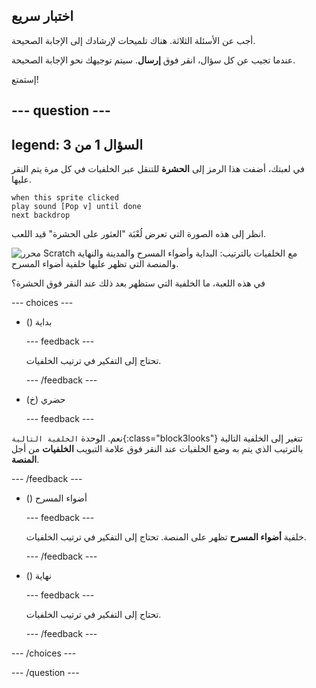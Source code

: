 ## اختبار سريع

أجب عن الأسئلة الثلاثة. هناك تلميحات لإرشادك إلى الإجابة الصحيحة.

عندما تجيب عن كل سؤال، انقر فوق **إرسال**. سيتم توجيهك نحو الإجابة الصحيحة.

إستمتع!

--- question ---
---
legend: السؤال 1 من 3
---

في لعبتك، أضفت هذا الرمز إلى **الحشرة** للتنقل عبر الخلفيات في كل مرة يتم النقر عليها.

```blocks3
when this sprite clicked
play sound [Pop v] until done
next backdrop
```

انظر إلى هذه الصورة التي تعرض لُعْبَة "العثور على الحشرة" قيد اللعب.

![محرر Scratch مع الخلفيات بالترتيب: البداية وأضواء المسرح والمدينة والنهاية والمنصة التي تظهر عليها خلفية أضواء المسرح.](images/quiz1-backdrops.png)

في هذه اللعبة، ما الخلفية التي ستظهر بعد ذلك عند النقر فوق الحشرة؟

--- choices ---

- () بداية

  --- feedback ---

  تحتاج إلى التفكير في ترتيب الخلفيات.

  --- /feedback ---

- (خ) حضري

  --- feedback ---

نعم. الوحدة `الخلفية التالية`{:class="block3looks"} تتغير إلى الخلفية التالية بالترتيب الذي يتم به وضع الخلفيات عند النقر فوق علامة التبويب **الخلفيات** من أجل **المنصة**.

--- /feedback ---

- () أضواء المسرح

  --- feedback ---

  خلفية **أضواء المسرح** تظهر على المنصة. تحتاج إلى التفكير في ترتيب الخلفيات.

  --- /feedback ---

- () نهاية

  --- feedback ---

  تحتاج إلى التفكير في ترتيب الخلفيات.

  --- /feedback ---

--- /choices ---

--- /question ---
